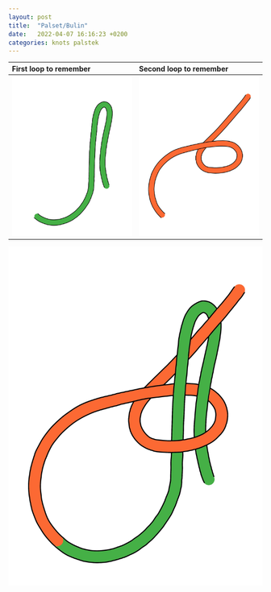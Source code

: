 ```yaml
---
layout: post
title:  "Palset/Bulin"
date:   2022-04-07 16:16:23 +0200
categories: knots palstek
---
```




| First loop to remember | Second loop to remember |
|:--|:--|
| ![](/assets/palstek_loop_1.jpg) | ![](/assets/palstek_loop_2.jpg) |







![Combine it](/assets/palstek_complete.jpg)

